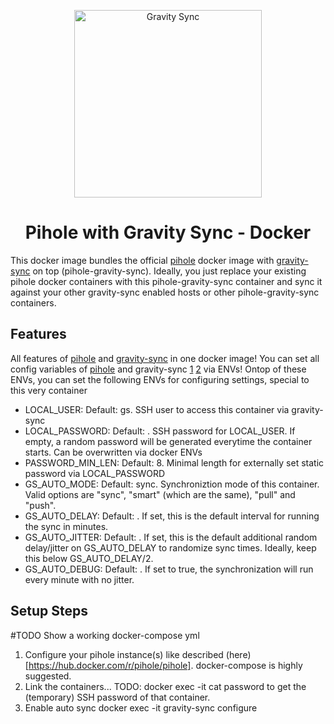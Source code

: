 <p align="center">
<img src="https://vmstan.com/content/images/2021/02/gs-logo.svg" width="300" alt="Gravity Sync">
</p>

<span align="center">

# Pihole with Gravity Sync - Docker

</span>

This docker image bundles the official [pihole](https://github.com/pi-hole/pi-hole) docker image with [gravity-sync](https://github.com/vmstan/gravity-sync) on top (pihole-gravity-sync). Ideally, you just replace your existing pihole docker containers with this pihole-gravity-sync container and sync it against your other gravity-sync enabled hosts or other pihole-gravity-sync containers.

## Features

All features of [pihole](https://github.com/pi-hole/pi-hole) and [gravity-sync](https://github.com/vmstan/gravity-sync) in one docker image!
You can set all config variables of [pihole](https://hub.docker.com/r/pihole/pihole) and gravity-sync [1](https://github.com/vmstan/gravity-sync/wiki/Hidden-Figures) [2](https://github.com/vmstan/gravity-sync/wiki/Installing#configuration) via ENVs!
Ontop of these ENVs, you can set the following ENVs for configuring settings, special to this very container

- LOCAL_USER: Default: gs. SSH user to access this container via gravity-sync
- LOCAL_PASSWORD: Default: <empty>. SSH password for LOCAL_USER. If empty, a random password will be generated everytime the container starts. Can be overwritten via docker ENVs
- PASSWORD_MIN_LEN: Default: 8. Minimal length for externally set static password via LOCAL_PASSWORD
- GS_AUTO_MODE: Default: sync. Synchroniztion mode of this container. Valid options are "sync", "smart" (which are the same), "pull" and "push".
- GS_AUTO_DELAY: Default: <empty>. If set, this is the default interval for running the sync in minutes.
- GS_AUTO_JITTER: Default: <empty>. If set, this is the default additional random delay/jitter on GS_AUTO_DELAY to randomize sync times. Ideally, keep this below GS_AUTO_DELAY/2.
- GS_AUTO_DEBUG: Default: <empty>. If set to true, the synchronization will run every minute with no jitter.

## Setup Steps

#TODO Show a working docker-compose yml

1. Configure your pihole instance(s) like described (here)[https://hub.docker.com/r/pihole/pihole]. docker-compose is highly suggested.
2. Link the containers... TODO: docker exec -it <remote container> cat password to get the (temporary) SSH password of that container.
3. Enable auto sync docker exec -it <local container> gravity-sync configure

